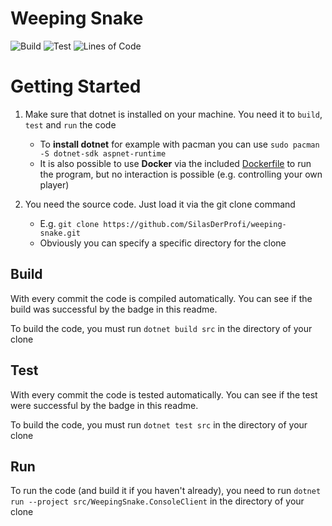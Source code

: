 # Weeping Snake

![Build](https://github.com/SilasDerProfi/weeping-snake/workflows/Build/badge.svg)
![Test](https://github.com/SilasDerProfi/weeping-snake/workflows/Test/badge.svg)
![Lines of Code](https://img.shields.io/tokei/lines/github/SilasDerProfi/weeping-snake)



# Getting Started

1. Make sure that dotnet is installed on your machine. You need it to `build`, `test` and `run` the code
   - To **install dotnet** for example with pacman you can use `sudo pacman -S dotnet-sdk aspnet-runtime`
   - It is also possible to use **Docker** via the included [Dockerfile](src/WeepingSnake.Game/Dockerfile) to run the program, but no interaction is possible (e.g. controlling your own player)

2. You need the source code. Just load it via the git clone command
   - E.g. `git clone https://github.com/SilasDerProfi/weeping-snake.git`
   - Obviously you can specify a specific directory for the clone

## Build

With every commit the code is compiled automatically. You can see if the build was successful by the badge in this readme.

To build the code, you must run `dotnet build src` in the directory of your clone

## Test

With every commit the code is tested automatically. You can see if the test were successful by the badge in this readme.

To build the code, you must run `dotnet test src` in the directory of your clone


## Run

To run the code (and build it if you haven't already), you need to run `dotnet run --project src/WeepingSnake.ConsoleClient` in the directory of your clone


